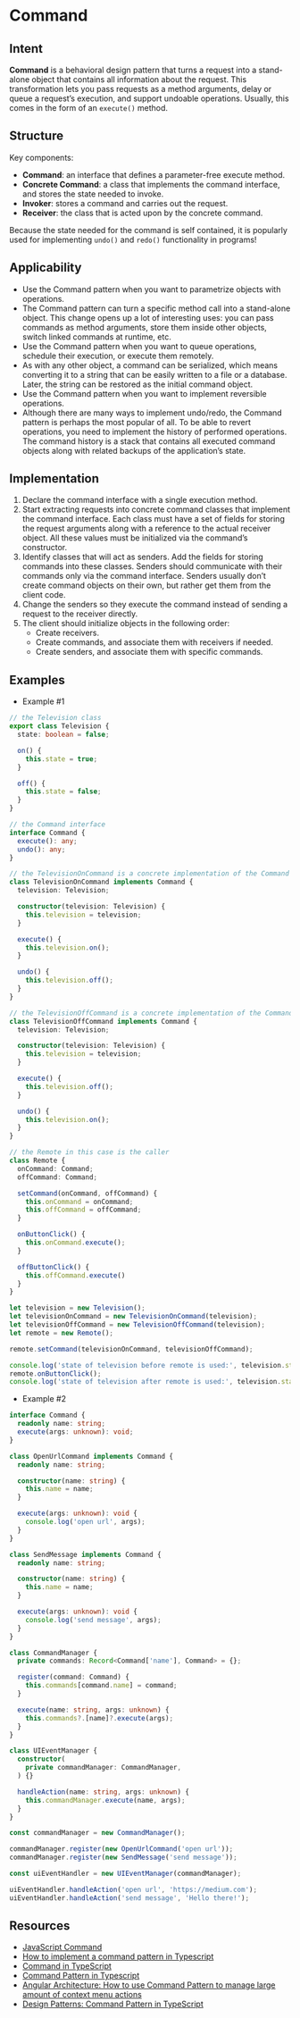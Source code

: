 # Command

## Intent

**Command** is a behavioral design pattern that turns a request
into a stand-alone object that contains all information about
the request. This transformation lets you pass requests as a
method arguments, delay or queue a request’s execution, and
support undoable operations. Usually, this comes in the form
of an `execute()` method.

## Structure

Key components:

- **Command**: an interface that defines a parameter-free execute method.
- **Concrete Command**: a class that implements the command interface,
and stores the state needed to invoke.
- **Invoker**: stores a command and carries out the request.
- **Receiver**: the class that is acted upon by the concrete command.

Because the state needed for the command is self contained, it is
popularly used for implementing `undo()` and `redo()` functionality in programs!

## Applicability

- Use the Command pattern when you want to parametrize
objects with operations.
- The Command pattern can turn a specific method call into a
stand-alone object. This change opens up a lot of interesting
uses: you can pass commands as method arguments, store
them inside other objects, switch linked commands at runtime,
etc.
- Use the Command pattern when you want to queue operations,
schedule their execution, or execute them remotely.
- As with any other object, a command can be serialized, which
means converting it to a string that can be easily written to a
file or a database. Later, the string can be restored as the initial
command object.
- Use the Command pattern when you want to implement
reversible operations.
- Although there are many ways to implement undo/redo, the
Command pattern is perhaps the most popular of all.
To be able to revert operations, you need to implement the history
of performed operations. The command history is a stack
that contains all executed command objects along with related
backups of the application’s state.

## Implementation

1. Declare the command interface with a single execution
method.
2. Start extracting requests into concrete command classes that
implement the command interface. Each class must have a set
of fields for storing the request arguments along with a reference
to the actual receiver object. All these values must be
initialized via the command’s constructor.
3. Identify classes that will act as senders. Add the fields for storing
commands into these classes. Senders should communicate
with their commands only via the command interface.
Senders usually don’t create command objects on their own,
but rather get them from the client code.
4. Change the senders so they execute the command instead of
sending a request to the receiver directly.
5. The client should initialize objects in the following order:
    - Create receivers.
    - Create commands, and associate them with receivers if
needed.
    - Create senders, and associate them with specific
commands.

## Examples

- Example #1

```typescript
// the Television class
export class Television { 
  state: boolean = false;

  on() {
    this.state = true;
  }

  off() {
    this.state = false;
  }
}

// the Command interface
interface Command { 
  execute(): any;
  undo(): any;
}

// the TelevisionOnCommand is a concrete implementation of the Command interface
class TelevisionOnCommand implements Command {
  television: Television;

  constructor(television: Television) {
    this.television = television;
  }

  execute() {
    this.television.on();
  }

  undo() {
    this.television.off();
  }
}

// the TelevisionOffCommand is a concrete implementation of the Command interface
class TelevisionOffCommand implements Command {
  television: Television;

  constructor(television: Television) {
    this.television = television;
  }

  execute() {
    this.television.off();
  }

  undo() {
    this.television.on();
  }
}

// the Remote in this case is the caller
class Remote {
  onCommand: Command;
  offCommand: Command;

  setCommand(onCommand, offCommand) {
    this.onCommand = onCommand;
    this.offCommand = offCommand;
  }

  onButtonClick() {
    this.onCommand.execute();
  }

  offButtonClick() {
    this.offCommand.execute()
  }
}

let television = new Television();
let televisionOnCommand = new TelevisionOnCommand(television);
let televisionOffCommand = new TelevisionOffCommand(television);
let remote = new Remote();

remote.setCommand(televisionOnCommand, televisionOffCommand);

console.log('state of television before remote is used:', television.state);
remote.onButtonClick();
console.log('state of television after remote is used:', television.state);
```

- Example #2

```typescript
interface Command {
  readonly name: string;
  execute(args: unknown): void;
}

class OpenUrlCommand implements Command {
  readonly name: string;

  constructor(name: string) {
    this.name = name;
  }

  execute(args: unknown): void {
    console.log('open url', args);
  }
}

class SendMessage implements Command {
  readonly name: string;

  constructor(name: string) {
    this.name = name;
  }

  execute(args: unknown): void {
    console.log('send message', args);
  }
}

class CommandManager {
  private commands: Record<Command['name'], Command> = {};

  register(command: Command) {
    this.commands[command.name] = command;
  }

  execute(name: string, args: unknown) {
    this.commands?.[name]?.execute(args);
  }
}

class UIEventManager {
  constructor(
    private commandManager: CommandManager,
  ) {}

  handleAction(name: string, args: unknown) {
    this.commandManager.execute(name, args);
  }
}

const commandManager = new CommandManager();

commandManager.register(new OpenUrlCommand('open url'));
commandManager.register(new SendMessage('send message'));

const uiEventHandler = new UIEventManager(commandManager);

uiEventHandler.handleAction('open url', 'https://medium.com');
uiEventHandler.handleAction('send message', 'Hello there!');
```

## Resources

- [JavaScript Command](https://www.dofactory.com/javascript/design-patterns/command)
- [How to implement a command pattern in Typescript](https://www.educative.io/answers/how-to-implement-a-command-pattern-in-typescript)
- [Command in TypeScript](https://www.devmaking.com/learn/design-patterns/command-pattern/typescript/)
- [Command Pattern in Typescript](https://www.thetechplatform.com/post/command-pattern-in-typescript)
- [Angular Architecture: How to use Command Pattern to manage large amount of context menu actions](https://dev.to/humberd/context-menu-actions-at-scale-command-pattern-in-a-real-life-scenario-9o0)
- [Design Patterns: Command Pattern in TypeScript](https://levelup.gitconnected.com/design-patterns-command-pattern-in-typescript-10b3162e3bee)
